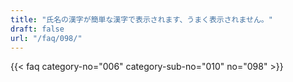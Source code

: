 ```yaml
---
title: "氏名の漢字が簡単な漢字で表示されます、うまく表示されません。"
draft: false
url: "/faq/098/"
---
```


{{< faq category-no="006" category-sub-no="010" no="098" >}}
